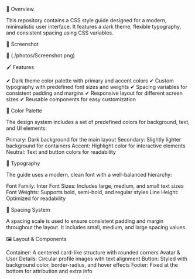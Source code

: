 📌 Overview

This repository contains a CSS style guide designed for a modern, minimalistic user interface. It features a dark theme, flexible typography, and consistent spacing using CSS variables.

📸 Screenshot

🔹 (./photos/Screenshot.png)

🖌️ Features

✔ Dark theme color palette with primary and accent colors
✔ Custom typography with predefined font sizes and weights
✔ Spacing variables for consistent padding and margins
✔ Responsive layout for different screen sizes
✔ Reusable components for easy customization

🎨 Color Palette

The design system includes a set of predefined colors for background, text, and UI elements:

Primary: Dark background for the main layout
Secondary: Slightly lighter background for containers
Accent: Highlight color for interactive elements
Neutral: Text and button colors for readability

🔡 Typography

The guide uses a modern, clean font with a well-balanced hierarchy:

Font Family: Inter
Font Sizes: Includes large, medium, and small text sizes
Font Weights: Supports bold, semi-bold, and regular styles
Line Height: Optimized for readability

📏 Spacing System

A spacing scale is used to ensure consistent padding and margin throughout the layout. It includes small, medium, and large spacing values.

🖼️ Layout & Components

Container: A centered card-like structure with rounded corners
Avatar & User Details: Circular profile images with text alignment
Button: Styled with background color, border-radius, and hover effects
Footer: Fixed at the bottom for attribution and extra info
